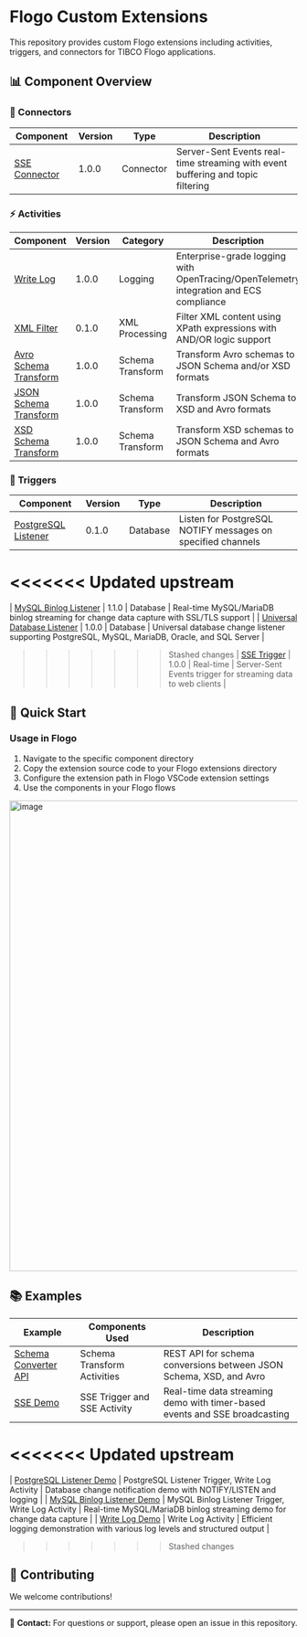 # Flogo Custom Extensions

This repository provides custom Flogo extensions including activities, triggers, and connectors for TIBCO Flogo applications.

## 📊 Component Overview

### 🔌 Connectors

| Component | Version | Type | Description |
|-----------|---------|------|-------------|
| [SSE Connector](sse/) | 1.0.0 | Connector | Server-Sent Events real-time streaming with event buffering and topic filtering |

### ⚡ Activities

| Component | Version | Category | Description |
|-----------|---------|----------|-------------|
| [Write Log](activity/write-log/) | 1.0.0 | Logging | Enterprise-grade logging with OpenTracing/OpenTelemetry integration and ECS compliance |
| [XML Filter](activity/xmlfilter/) | 0.1.0 | XML Processing | Filter XML content using XPath expressions with AND/OR logic support |
| [Avro Schema Transform](activity/schema-transform/avroschematransform/) | 1.0.0 | Schema Transform | Transform Avro schemas to JSON Schema and/or XSD formats |
| [JSON Schema Transform](activity/schema-transform/jsonschematransform/) | 1.0.0 | Schema Transform | Transform JSON Schema to XSD and Avro formats |
| [XSD Schema Transform](activity/schema-transform/xsdschematransform/) | 1.0.0 | Schema Transform | Transform XSD schemas to JSON Schema and Avro formats |

### 🎯 Triggers

| Component | Version | Type | Description |
|-----------|---------|------|-------------|
| [PostgreSQL Listener](trigger/postgreslistener/) | 0.1.0 | Database | Listen for PostgreSQL NOTIFY messages on specified channels |
<<<<<<< Updated upstream
=======
| [MySQL Binlog Listener](trigger/mysql-binlog-listener/) | 1.1.0 | Database | Real-time MySQL/MariaDB binlog streaming for change data capture with SSL/TLS support |
| [Universal Database Listener](trigger/universaldblistener/) | 1.0.0 | Database | Universal database change listener supporting PostgreSQL, MySQL, MariaDB, Oracle, and SQL Server |
>>>>>>> Stashed changes
| [SSE Trigger](sse/trigger/) | 1.0.0 | Real-time | Server-Sent Events trigger for streaming data to web clients |

## 🚀 Quick Start

### Usage in Flogo
1. Navigate to the specific component directory
2. Copy the extension source code to your Flogo extensions directory
3. Configure the extension path in Flogo VSCode extension settings
4. Use the components in your Flogo flows

<img width="1466" height="824" alt="image" src="https://github.com/user-attachments/assets/f73ae2d0-9c79-418a-94dd-61993b1e46e4" />


## 📚 Examples

| Example | Components Used | Description |
|---------|----------------|-------------|
| [Schema Converter API](examples/schema_converter/) | Schema Transform Activities | REST API for schema conversions between JSON Schema, XSD, and Avro |
| [SSE Demo](examples/sse_connector/) | SSE Trigger and SSE Activity | Real-time data streaming demo with timer-based events and SSE broadcasting |
<<<<<<< Updated upstream
=======
| [PostgreSQL Listener Demo](examples/postgrelistener/) | PostgreSQL Listener Trigger, Write Log Activity | Database change notification demo with NOTIFY/LISTEN and logging |
| [MySQL Binlog Listener Demo](examples/mysqllistener/) | MySQL Binlog Listener Trigger, Write Log Activity | Real-time MySQL/MariaDB binlog streaming demo for change data capture |
| [Write Log Demo](examples/write_log/) | Write Log Activity | Efficient logging demonstration with various log levels and structured output |
>>>>>>> Stashed changes



## 🤝 Contributing

We welcome contributions! 


---

📧 **Contact:** For questions or support, please open an issue in this repository.
